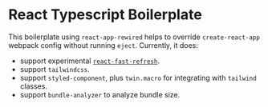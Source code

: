 # React Typescript Boilerplate

This boilerplate using `react-app-rewired` helps to override `create-react-app` webpack config without running `eject`. Currently, it does:

- support experimental [`react-fast-refresh`](https://github.com/facebook/react/issues/16604).
- support `tailwindcss`.
- support `styled-component`, plus `twin.macro` for integrating with `tailwind` classes.
- support `bundle-analyzer` to analyze bundle size.
